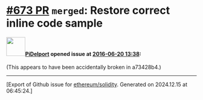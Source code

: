 # [\#673 PR](https://github.com/ethereum/solidity/pull/673) `merged`: Restore correct inline code sample

#### <img src="https://avatars.githubusercontent.com/u/630271?u=86f0fc26196950b5bd26a409ab1db791104816ad&v=4" width="50">[PiDelport](https://github.com/PiDelport) opened issue at [2016-06-20 13:38](https://github.com/ethereum/solidity/pull/673):

(This appears to have been accidentally broken in a73428b4.)





-------------------------------------------------------------------------------



[Export of Github issue for [ethereum/solidity](https://github.com/ethereum/solidity). Generated on 2024.12.15 at 06:45:24.]
